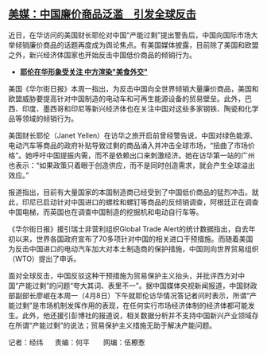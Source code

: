 <!--1712602740000-->
[美媒：中国廉价商品泛滥　引发全球反击](https://www.rfa.org/mandarin/yataibaodao/jingmao/jw5-04082024145850.html)
------

<p><span>近日，在华访问的美国财长耶伦对中国“产能过剩”提出警告后，中国向国际市场大举倾销廉价商品的话题再度成为舆论焦点。有美国媒体披露，目前除了美国和欧盟之外，新兴经济体国家也开始反击中国低价商品的倾销行为。</span></p><ul><li><span><a href="https://www.rfa.org/mandarin/yataibaodao/zhengzhi/jw1-04082024121506.html"><strong>耶伦在华形象受关注 中方渲染"美食外交"</strong></a></span></li></ul><p><span style="font-weight: 400;">美国《华尔街日报》本周一指出，为反击中国向全世界倾销大量廉价商品，美国和欧盟威胁要提高针对中国制造的电动车和可再生能源设备的贸易壁垒。此外，巴西、印度、墨西哥和印尼等新兴经济体也在关注中国对这些多家钢铁、陶瓷和化学品等领域的倾销行为。</span></p><p></p><p><span style="font-weight: 400;">美国财长耶伦（Janet Yellen）在访华之旅开启前曾经警告说，中国对绿色能源、电动汽车等商品的政府补贴导致过剩的商品涌入并冲击全球市场，“扭曲了市场价格”。她呼吁中国提振内需，而不是依赖出口来刺激经济。她在访华第一站的广州也表示：“如果政策只着眼于创造供应，而不是同时创造需求，就会产生全球溢出效应。”</span></p><p></p><p><span style="font-weight: 400;">报道指出，目前有大量国家的本国制造商已经受到了中国低价商品的猛烈冲击。就此，印尼已启动针对中国进口的螺栓和螺钉等商品的反倾销调查，阿根廷正在调查中国电梯，而英国也在调查中国制造的挖掘机和电动自行车等。</span></p><p></p><p><span style="font-weight: 400;">《华尔街日报》援引瑞士非营利组织Global Trade Alert的统计数据指出，自去年初以来，世界各国政府宣布了70多项针对中国的相关进口干预措施。而随着美国为反击中国进口的电动汽车加大对本土制造商的保护措施，中国则向世界贸易组织（WTO）提出了申诉。</span></p><p></p><p><span style="font-weight: 400;">面对全球反击，中国反驳这种干预措施为贸易保护主义抬头，并批评西方对中国“产能过剩”的问题“夸大其词、表里不一”。据中国媒体央视新闻报道，中国财政部副部长廖岷在本周一（4月8日）下午就耶伦访华情况答记者问时表示，所谓“产能过剩”是市场机制发挥作用的表现，在任何实行市场经济体制的经济体都可能发生。此外，他还援引彭博社的报道说，相关数据分析并不支持中国新兴产业领域存在所谓“产能过剩”的说法；贸易保护主义措施无助于解决产能问题。</span></p><p></p><p><span style="font-weight: 400;">记者：经纬      责编：何平       网编：伍檫愙</span></p><p><br/><br/><br/></p>
